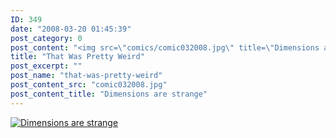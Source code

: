 ```yaml
---
ID: 349
date: "2008-03-20 01:45:39"
post_category: 0
post_content: "<img src=\"comics/comic032008.jpg\" title=\"Dimensions are strange\" />"
title: "That Was Pretty Weird"
post_excerpt: ""
post_name: "that-was-pretty-weird"
post_content_src: "comic032008.jpg"
post_content_title: "Dimensions are strange"
---
```



[![Dimensions are strange](/comics-hi-res/comic032008.jpg)](/comics-hi-res/comic032008.jpg "Dimensions are strange")

